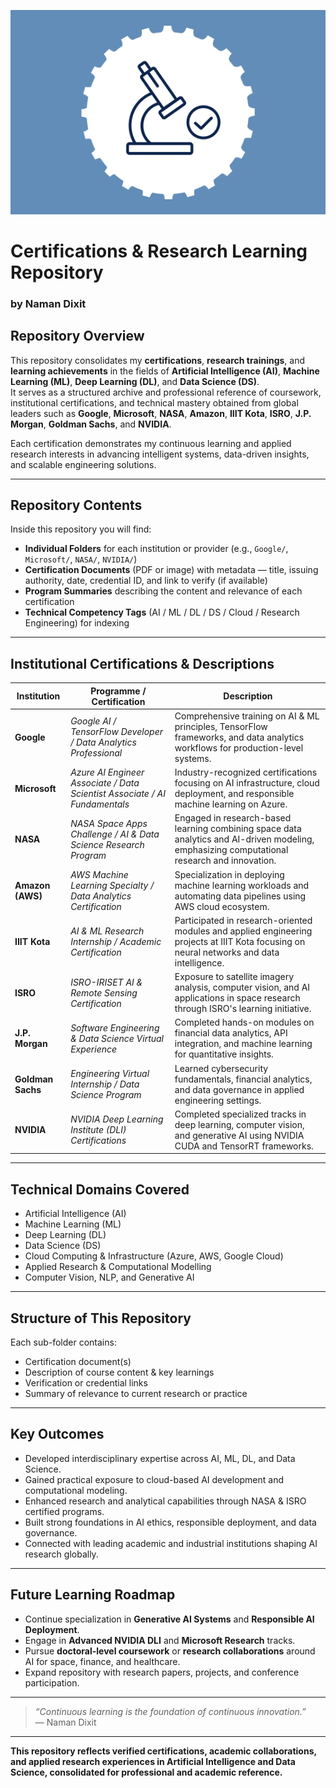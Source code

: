 ![My Certifications Background](Certification_Banner.png)
# Certifications & Research Learning Repository  
### by Naman Dixit 

## Repository Overview  
This repository consolidates my **certifications**, **research trainings**, and **learning achievements** in the fields of **Artificial Intelligence (AI)**, **Machine Learning (ML)**, **Deep Learning (DL)**, and **Data Science (DS)**.  
It serves as a structured archive and professional reference of coursework, institutional certifications, and technical mastery obtained from global leaders such as **Google**, **Microsoft**, **NASA**, **Amazon**, **IIIT Kota**, **ISRO**, **J.P. Morgan**, **Goldman Sachs**, and **NVIDIA**.

Each certification demonstrates my continuous learning and applied research interests in advancing intelligent systems, data-driven insights, and scalable engineering solutions.

---

## Repository Contents  
Inside this repository you will find:

- **Individual Folders** for each institution or provider (e.g., `Google/`, `Microsoft/`, `NASA/`, `NVIDIA/`)  
- **Certification Documents** (PDF or image) with metadata — title, issuing authority, date, credential ID, and link to verify (if available)  
- **Program Summaries** describing the content and relevance of each certification  
- **Technical Competency Tags** (AI / ML / DL / DS / Cloud / Research Engineering) for indexing

---

## Institutional Certifications & Descriptions  

| Institution | Programme / Certification | Description |
|--------------|---------------------------|--------------|
| **Google** | *Google AI / TensorFlow Developer / Data Analytics Professional* | Comprehensive training on AI & ML principles, TensorFlow frameworks, and data analytics workflows for production-level systems. |
| **Microsoft** | *Azure AI Engineer Associate / Data Scientist Associate / AI Fundamentals* | Industry-recognized certifications focusing on AI infrastructure, cloud deployment, and responsible machine learning on Azure. |
| **NASA** | *NASA Space Apps Challenge / AI & Data Science Research Program* | Engaged in research-based learning combining space data analytics and AI-driven modeling, emphasizing computational research and innovation. |
| **Amazon (AWS)** | *AWS Machine Learning Specialty / Data Analytics Certification* | Specialization in deploying machine learning workloads and automating data pipelines using AWS cloud ecosystem. |
| **IIIT Kota** | *AI & ML Research Internship / Academic Certification* | Participated in research-oriented modules and applied engineering projects at IIIT Kota focusing on neural networks and data intelligence. |
| **ISRO** | *ISRO-IRISET AI & Remote Sensing Certification* | Exposure to satellite imagery analysis, computer vision, and AI applications in space research through ISRO's learning initiative. |
| **J.P. Morgan** | *Software Engineering & Data Science Virtual Experience* | Completed hands-on modules on financial data analytics, API integration, and machine learning for quantitative insights. |
| **Goldman Sachs** | *Engineering Virtual Internship / Data Science Program* | Learned cybersecurity fundamentals, financial analytics, and data governance in applied engineering settings. |
| **NVIDIA** | *NVIDIA Deep Learning Institute (DLI) Certifications* | Completed specialized tracks in deep learning, computer vision, and generative AI using NVIDIA CUDA and TensorRT frameworks. |

---

## Technical Domains Covered  

- Artificial Intelligence (AI)  
- Machine Learning (ML)  
- Deep Learning (DL)  
- Data Science (DS)  
- Cloud Computing & Infrastructure (Azure, AWS, Google Cloud)  
- Applied Research & Computational Modelling  
- Computer Vision, NLP, and Generative AI  

---

## Structure of This Repository  


Each sub-folder contains:
- Certification document(s)  
- Description of course content & key learnings  
- Verification or credential links  
- Summary of relevance to current research or practice  

---

## Key Outcomes  

- Developed interdisciplinary expertise across AI, ML, DL, and Data Science.  
- Gained practical exposure to cloud-based AI development and computational modeling.  
- Enhanced research and analytical capabilities through NASA & ISRO certified programs.  
- Built strong foundations in AI ethics, responsible deployment, and data governance.  
- Connected with leading academic and industrial institutions shaping AI research globally.  

---

## Future Learning Roadmap  

- Continue specialization in **Generative AI Systems** and **Responsible AI Deployment**.  
- Engage in **Advanced NVIDIA DLI** and **Microsoft Research** tracks.  
- Pursue **doctoral-level coursework** or **research collaborations** around AI for space, finance, and healthcare.  
- Expand repository with research papers, projects, and conference participation.  

---

> _“Continuous learning is the foundation of continuous innovation.”_  
> — Naman Dixit

---

**This repository reflects verified certifications, academic collaborations, and applied research experiences in Artificial Intelligence and Data Science, consolidated for professional and academic reference.**
